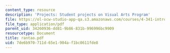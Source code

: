 ```yaml
---
content_type: resource
description: 'Projects: Student projects on Visual Arts Program'
file: https://ol-ocw-studio-app-qa.s3.amazonaws.com/courses/4-341-introduction-to-photography-fall-2002/7de6b970711d65e1904af1bc0611fde8_rantao.pdf
file_type: application/pdf
parent_uid: 34260936-dd81-9b86-831b-996996bc9909
resourcetype: Document
title: rantao.pdf
uid: 7de6b970-711d-65e1-904a-f1bc0611fde8
---
```

